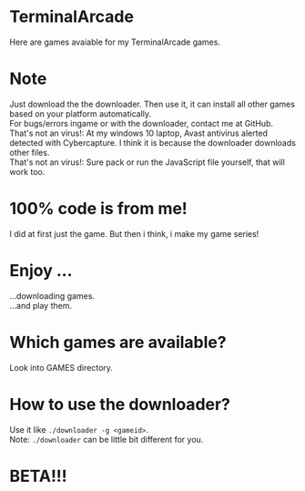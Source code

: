 # TerminalArcade
Here are games avaiable for my TerminalArcade games.<br />

# Note
Just download the the downloader.
Then use it, it can install all other games based on your platform automatically.<br />
For bugs/errors ingame or with the downloader, contact me at GitHub.<br />
That's not an virus!: At my windows 10 laptop, Avast antivirus alerted detected with Cybercapture. I think it is because the downloader downloads other files.<br />
That's not an virus!: Sure pack or run the JavaScript file yourself, that will work too.

# 100% code is from me!
I did at first just the game. But then i think, i make my game series!<br />

# Enjoy ...
...downloading games.<br />
...and play them.<br />

# Which games are available?
Look into GAMES directory.<br />

# How to use the downloader?
Use it like `./downloader -g <gameid>`.<br />
Note: `./downloader` can be little bit different for you.<br />

# BETA!!!
